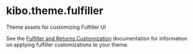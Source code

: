 # kibo.theme.fulfiller
Theme assets for customizing Fulfiller UI

See the [Fulfiller and Returns Customization](https://docs.kibocommerce.com/190550-fulfillment/696717-ffui-and-returns-customization) documentation for information on applying fulfiller customizations to your theme.